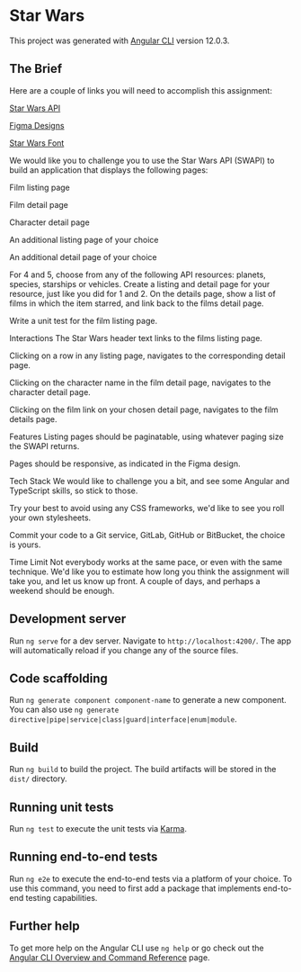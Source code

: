 # Star Wars

This project was generated with [Angular CLI](https://github.com/angular/angular-cli) version 12.0.3.

## The Brief

Here are a couple of links you will need to accomplish this assignment:

[Star Wars API](https://swapi.dev/)

[Figma Designs](https://www.figma.com/file/Eq2Dxscp7ylJq9osa0XoYl/Star-Wars-Assignment?node-id=0%3A1)

[Star Wars Font](https://www.fontspace.com/starjedi-special-edition-font-f9644)


We would like you to challenge you to use the Star Wars API (SWAPI) to build an application that displays the following pages:


Film listing page

Film detail page

Character detail page

An additional listing page of your choice

An additional detail page of your choice


For 4 and 5, choose from any of the following API resources: planets, species, starships or vehicles. Create a listing and detail page for your resource, just like you did for 1 and 2. On the details page, show a list of films in which the item starred, and link back to the films detail page.


Write a unit test for the film listing page.

Interactions
The Star Wars header text links to the films listing page.

Clicking on a row in any listing page, navigates to the corresponding detail page.

Clicking on the character name in the film detail page, navigates to the character detail page.

Clicking on the film link on your chosen detail page, navigates to the film details page.

Features
Listing pages should be paginatable, using whatever paging size the SWAPI returns.

Pages should be responsive, as indicated in the Figma design.

Tech Stack
We would like to challenge you a bit, and see some Angular and TypeScript skills, so stick to those.


Try your best to avoid using any CSS frameworks, we'd like to see you roll your own stylesheets.


Commit your code to a Git service, GitLab, GitHub or BitBucket, the choice is yours.

Time Limit
Not everybody works at the same pace, or even with the same technique. We'd like you to estimate how long you think the assignment will take you, and let us know up front. A couple of days, and perhaps a weekend should be enough.

## Development server

Run `ng serve` for a dev server. Navigate to `http://localhost:4200/`. The app will automatically reload if you change any of the source files.

## Code scaffolding

Run `ng generate component component-name` to generate a new component. You can also use `ng generate directive|pipe|service|class|guard|interface|enum|module`.

## Build

Run `ng build` to build the project. The build artifacts will be stored in the `dist/` directory.

## Running unit tests

Run `ng test` to execute the unit tests via [Karma](https://karma-runner.github.io).

## Running end-to-end tests

Run `ng e2e` to execute the end-to-end tests via a platform of your choice. To use this command, you need to first add a package that implements end-to-end testing capabilities.

## Further help

To get more help on the Angular CLI use `ng help` or go check out the [Angular CLI Overview and Command Reference](https://angular.io/cli) page.
